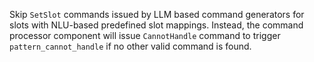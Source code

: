 Skip `SetSlot` commands issued by LLM based command generators for slots with NLU-based predefined slot mappings.
Instead, the command processor component will issue `CannotHandle` command to trigger `pattern_cannot_handle` if no other valid command is found.

